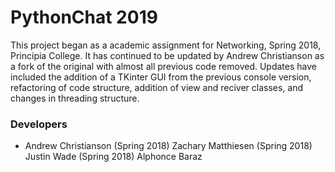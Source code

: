 # PythonChat 2019

This project began as a academic assignment for Networking, Spring 2018, Principia College. It has continued to be updated by Andrew Christianson as a fork of the original with almost all previous code removed. Updates have included the addition of a TKinter GUI from the previous console version, refactoring of code structure, addition of view and reciver classes, and changes in threading structure.

### Developers
* Andrew Christianson
(Spring 2018) Zachary Matthiesen
(Spring 2018) Justin Wade
(Spring 2018) Alphonce Baraz